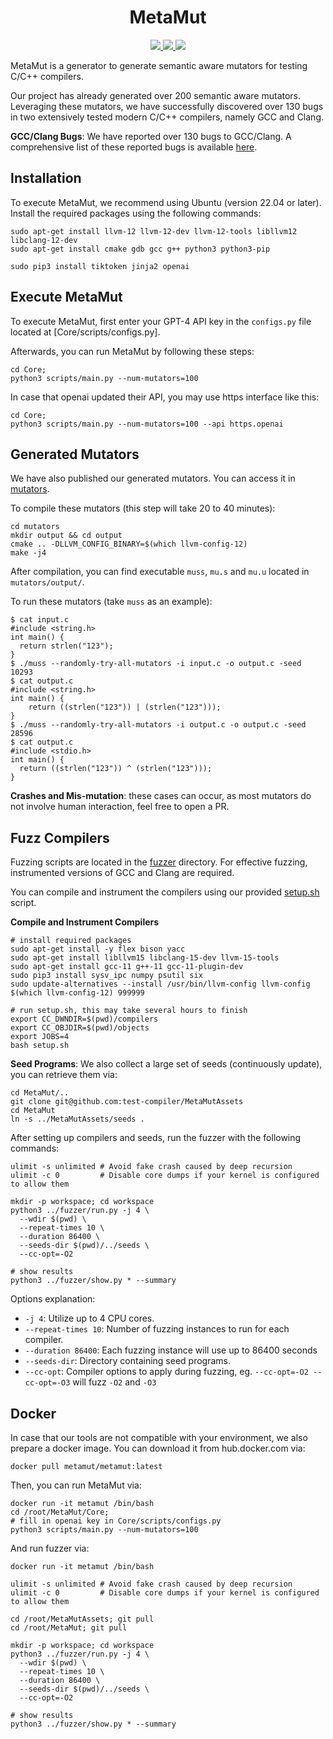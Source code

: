 <p align="center">
  <h1 align="center"><strong>MetaMut</strong></h1>
</p>

<p align="center">
    <a href="https://semver.org" alt="Version">
        <img src="https://img.shields.io/badge/release-v0.1.0-blue" />
    </a>
    <a href="https://google.github.io/styleguide/javaguide.html" alt="Code style">
        <img src="https://img.shields.io/badge/style-Google-blue" />
    </a>
    <a href="https://opensource.org/licenses/MIT" alt="License">
        <img src="https://img.shields.io/github/license/test-compiler/MetaMut" />
    </a>
</p>

MetaMut is a generator to generate semantic aware mutators for testing C/C++ compilers.

Our project has already generated over 200 semantic aware mutators. Leveraging these mutators, we have successfully discovered over 130 bugs in two extensively tested modern C/C++ compilers, namely GCC and Clang.

**GCC/Clang Bugs**: We have reported over 130 bugs to GCC/Clang. A comprehensive list of these reported bugs is available [here](bugs.md).

## Installation

To execute MetaMut, we recommend using Ubuntu (version 22.04 or later).
Install the required packages using the following commands:
```
sudo apt-get install llvm-12 llvm-12-dev llvm-12-tools libllvm12  libclang-12-dev
sudo apt-get install cmake gdb gcc g++ python3 python3-pip

sudo pip3 install tiktoken jinja2 openai
```

## Execute MetaMut

To execute MetaMut, first enter your GPT-4 API key in the `configs.py` file located at [Core/scripts/configs.py].

Afterwards, you can run MetaMut by following these steps:
```
cd Core;
python3 scripts/main.py --num-mutators=100
```

In case that openai updated their API, you may use https interface like this:
```
cd Core;
python3 scripts/main.py --num-mutators=100 --api https.openai
```

## Generated Mutators

We have also published our generated mutators. You can access it in [mutators](mutators).

To compile these mutators (this step will take 20 to 40 minutes):
```
cd mutators
mkdir output && cd output
cmake .. -DLLVM_CONFIG_BINARY=$(which llvm-config-12)
make -j4
```
After compilation, you can find executable `muss`, `mu.s` and `mu.u` located in `mutators/output/`.

To run these mutators (take `muss` as an example):
```
$ cat input.c
#include <string.h>
int main() {
  return strlen("123");
}
$ ./muss --randomly-try-all-mutators -i input.c -o output.c -seed 10293
$ cat output.c
#include <string.h>
int main() {
    return ((strlen("123")) | (strlen("123")));
}
$ ./muss --randomly-try-all-mutators -i output.c -o output.c -seed 28596
$ cat output.c
#include <stdio.h>
int main() {
  return ((strlen("123")) ^ (strlen("123")));
}
```

**Crashes and Mis-mutation**: these cases can occur, as most mutators do not involve human interaction, feel free to open a PR.

## Fuzz Compilers

Fuzzing scripts are located in the [fuzzer](fuzzer) directory. For effective fuzzing, instrumented versions of GCC and Clang are required.

You can compile and instrument the compilers using our provided [setup.sh](setup.sh) script.

**Compile and Instrument Compilers**
```
# install required packages
sudo apt-get install -y flex bison yacc
sudo apt-get install libllvm15 libclang-15-dev llvm-15-tools
sudo apt-get install gcc-11 g++-11 gcc-11-plugin-dev
sudo pip3 install sysv_ipc numpy psutil six
sudo update-alternatives --install /usr/bin/llvm-config llvm-config $(which llvm-config-12) 999999

# run setup.sh, this may take several hours to finish
export CC_DWNDIR=$(pwd)/compilers
export CC_OBJDIR=$(pwd)/objects
export JOBS=4
bash setup.sh
```

**Seed Programs**:
We also collect a large set of seeds (continuously update), you can retrieve them via:
```
cd MetaMut/..
git clone git@github.com:test-compiler/MetaMutAssets
cd MetaMut
ln -s ../MetaMutAssets/seeds .
```

After setting up compilers and seeds, run the fuzzer with the following commands:
```
ulimit -s unlimited # Avoid fake crash caused by deep recursion
ulimit -c 0         # Disable core dumps if your kernel is configured to allow them

mkdir -p workspace; cd workspace
python3 ../fuzzer/run.py -j 4 \
  --wdir $(pwd) \
  --repeat-times 10 \
  --duration 86400 \
  --seeds-dir $(pwd)/../seeds \
  --cc-opt=-O2

# show results
python3 ../fuzzer/show.py * --summary
```

Options explanation:
- `-j 4`: Utilize up to 4 CPU cores.
- `--repeat-times 10`: Number of fuzzing instances to run for each compiler.
- `--duration 86400`: Each fuzzing instance will use up to 86400 seconds
- `--seeds-dir`: Directory containing seed programs.
- `--cc-opt`: Compiler options to apply during fuzzing, eg. `--cc-opt=-O2 --cc-opt=-O3` will fuzz `-O2` and `-O3`

## Docker

In case that our tools are not compatible with your environment, we also prepare a docker image.
You can download it from hub.docker.com via:
```
docker pull metamut/metamut:latest
```

Then, you can run MetaMut via:
```
docker run -it metamut /bin/bash
cd /root/MetaMut/Core;
# fill in openai key in Core/scripts/configs.py
python3 scripts/main.py --num-mutators=100
```

And run fuzzer via:
```
docker run -it metamut /bin/bash

ulimit -s unlimited # Avoid fake crash caused by deep recursion
ulimit -c 0         # Disable core dumps if your kernel is configured to allow them

cd /root/MetaMutAssets; git pull
cd /root/MetaMut; git pull

mkdir -p workspace; cd workspace
python3 ../fuzzer/run.py -j 4 \
  --wdir $(pwd) \
  --repeat-times 10 \
  --duration 86400 \
  --seeds-dir $(pwd)/../seeds \
  --cc-opt=-O2

# show results
python3 ../fuzzer/show.py * --summary
```
